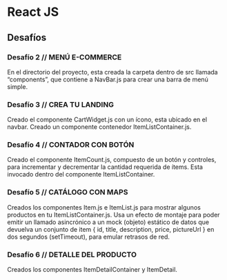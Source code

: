# React JS


##  Desafíos 

### Desafío 2 // MENÚ E-COMMERCE

 En el directorio del proyecto, esta creada la carpeta dentro de src llamada “components”, que contiene a NavBar.js para crear una barra de menú simple.

 ### Desafío 3 // CREA TU LANDING

Creado el componente CartWidget.js con un ícono, esta ubicado en el navbar.
Creado un componente contenedor ItemListContainer.js.

### Desafío 4 // CONTADOR CON BOTÓN

Creado el componente ItemCount.js, compuesto de un botón y controles, para incrementar y decrementar la cantidad requerida de ítems.
Esta invocado dentro del componente ItemListContainer.

### Desafío 5 // CATÁLOGO CON MAPS

Creados los componentes Item.js e ItemList.js para mostrar algunos productos en tu ItemListContainer.js.
Usa un efecto de montaje para poder emitir un llamado asincrónico a un mock (objeto) estático de datos que devuelva un conjunto de item { id, title, description, price, pictureUrl } en dos segundos (setTimeout), para emular retrasos de red.

### Desafío 6 // DETALLE DEL PRODUCTO

Creados los componentes ItemDetailContainer y ItemDetail.

